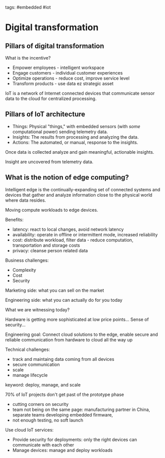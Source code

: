 tags: #embedded #iot

Digital transformation
======================

Pillars of digital transformation
---------------------------------

What is the incentive?

- Empower employees - intelligent workspace
- Engage customers - individual customer experiences
- Optimize operations - reduce cost, improve service level
- Transform products - use data ez strategic asset

IoT is a network of Internet connected devices that communicate sensor
data to the cloud for centralized processing.

Pillars of IoT architecture
---------------------------

- Things: Physical "things," with embedded sensors (with *some*
  computational power) sending telemetry data.
- Insights: The results from processing and analyzing the data.
- Actions: The automated, or manual, response to the insights.

Once data is collected analyze and gain meaningful, actionable insights.

Insight are uncovered from telemetry data.

What is the notion of edge computing?
-------------------------------------

Intelligent edge is the continually-expanding set of connected systems
and devices that gather and analyze information close to the physical
world where data resides.

Moving compute workloads to edge devices.

Benefits:

- latency: react to local changes, avoid network latency
- availability: operate in offline or intermittent mode, increased
  reliability
- cost: distribute workload, filter data - reduce computation,
  transportation and storage costs
- privacy: cleanse person related data

Business challenges:

- Complexity
- Cost
- Security

Marketing side: what you can sell on the market

Engineering side: what you can actually do for you today

What we are witnessing today?

Hardware is getting more sophisticated at low price points... Sense of
security...

Engineering goal: Connect cloud solutions to the edge, enable secure and
reliable communication from hardware to cloud all the way up

Technical challenges:

- track and maintaing data coming from all devices
- secure communication
- scale
- manage lifecycle

keyword: deploy, manage, and scale

70% of IoT projects don't get past of the prototype phase

- cutting corners on security
- team not being on the same page: manufacturing partner in China,
  separate teams developing embedded firmware,
- not enough testing, no soft launch

Use cloud IoT services:

- Provide security for deployments: only the right devices can
  communicate with each other
- Manage devices: manage and deploy workloads
